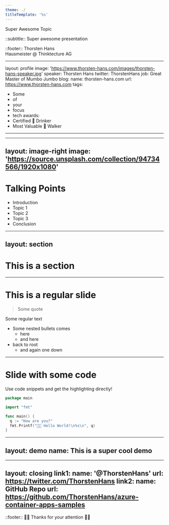 ```yaml
---
theme: ./
titleTemplate: '%s'
---
```


Super Awesome Topic

::subtitle::
Super awesome presentation

::footer::
Thorsten Hans <br/>
Hausmeister @ Thinktecture AG

---
layout: profile
image: 'https://www.thorsten-hans.com/images/thorsten-hans-speaker.jpg'
speaker: Thorsten Hans
twitter: ThorstenHans
job: Great Master of Mumbo Jumbo
blog:
  name: thorsten-hans.com
  url: https://www.thorsten-hans.com
tags:
  - Some
  - of
  - your
  - focus
  - tech
awards:
  - Certified 🥃 Drinker
  - Most Valuable 🐶 Walker
---

---
layout: image-right
image: 'https://source.unsplash.com/collection/94734566/1920x1080'
---

# Talking Points

- Introduction
- Topic 1
- Topic 2
- Topic 3
- Conclusion

---
layout: section
---

# This is a section

---

# This is a regular slide

> Some quote

Some regular text

- Some nested bullets comes
  - here
  - and here
- back to root
  - and again one down

---

# Slide with some code

Use code snippets and get the highlighting directly!

```go
package main

import "fmt"

func main() {
  q := "How are you?"
  fmt.Printf("👋🏼 Hello World!\n%s\n", q)
}
```

---
layout: demo
name: This is a super cool demo
---

---
layout: closing
link1:
  name: '@ThorstenHans'
  url: https://twitter.com/ThorstenHans
link2:
  name: GitHub Repo
  url: https://github.com/ThorstenHans/azure-container-apps-samples
---
::footer::
👋🏼 Thanks for your attention 👋🏼
